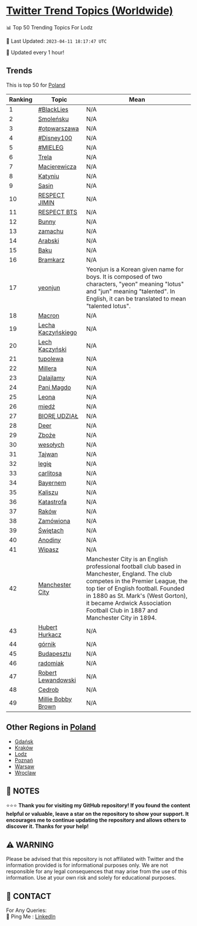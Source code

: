[Twitter Trend Topics (Worldwide)](https://github.com/ErcinDedeoglu/Twitter-Trend-Topics)
==========


📊 Top 50 Trending Topics For Lodz

📆 Last Updated: `2023-04-11 18:17:47 UTC`

🔧 Updated every 1 hour!


## Trends

This is top 50 for [Poland](</Poland>)

| Ranking | Topic | Mean |
| ------- | ------------ | ------------ |
| 1 | [#BlackLies](http://twitter.com/search?q=%23BlackLies) | N/A |
| 2 | [Smoleńsku](http://twitter.com/search?q=Smole%c5%84sku) | N/A |
| 3 | [#otpwarszawa](http://twitter.com/search?q=%23otpwarszawa) | N/A |
| 4 | [#Disney100](http://twitter.com/search?q=%23Disney100) | N/A |
| 5 | [#MIELEG](http://twitter.com/search?q=%23MIELEG) | N/A |
| 6 | [Trela](http://twitter.com/search?q=Trela) | N/A |
| 7 | [Macierewicza](http://twitter.com/search?q=Macierewicza) | N/A |
| 8 | [Katyniu](http://twitter.com/search?q=Katyniu) | N/A |
| 9 | [Sasin](http://twitter.com/search?q=Sasin) | N/A |
| 10 | [RESPECT JIMIN](http://twitter.com/search?q=RESPECT+JIMIN) | N/A |
| 11 | [RESPECT BTS](http://twitter.com/search?q=RESPECT+BTS) | N/A |
| 12 | [Bunny](http://twitter.com/search?q=Bunny) | N/A |
| 13 | [zamachu](http://twitter.com/search?q=zamachu) | N/A |
| 14 | [Arabski](http://twitter.com/search?q=Arabski) | N/A |
| 15 | [Baku](http://twitter.com/search?q=Baku) | N/A |
| 16 | [Bramkarz](http://twitter.com/search?q=Bramkarz) | N/A |
| 17 | [yeonjun](http://twitter.com/search?q=yeonjun) | Yeonjun is a Korean given name for boys. It is composed of two characters, "yeon" meaning "lotus" and "jun" meaning "talented". In English, it can be translated to mean "talented lotus". |
| 18 | [Macron](http://twitter.com/search?q=Macron) | N/A |
| 19 | [Lecha Kaczyńskiego](http://twitter.com/search?q=Lecha+Kaczy%c5%84skiego) | N/A |
| 20 | [Lech Kaczyński](http://twitter.com/search?q=Lech+Kaczy%c5%84ski) | N/A |
| 21 | [tupolewa](http://twitter.com/search?q=tupolewa) | N/A |
| 22 | [Millera](http://twitter.com/search?q=Millera) | N/A |
| 23 | [Dalajlamy](http://twitter.com/search?q=Dalajlamy) | N/A |
| 24 | [Pani Magdo](http://twitter.com/search?q=Pani+Magdo) | N/A |
| 25 | [Leona](http://twitter.com/search?q=Leona) | N/A |
| 26 | [miedź](http://twitter.com/search?q=mied%c5%ba) | N/A |
| 27 | [BIORĘ UDZIAŁ](http://twitter.com/search?q=BIOR%c4%98+UDZIA%c5%81) | N/A |
| 28 | [Deer](http://twitter.com/search?q=Deer) | N/A |
| 29 | [Zboże](http://twitter.com/search?q=Zbo%c5%bce) | N/A |
| 30 | [wesołych](http://twitter.com/search?q=weso%c5%82ych) | N/A |
| 31 | [Tajwan](http://twitter.com/search?q=Tajwan) | N/A |
| 32 | [legię](http://twitter.com/search?q=legi%c4%99) | N/A |
| 33 | [carlitosa](http://twitter.com/search?q=carlitosa) | N/A |
| 34 | [Bayernem](http://twitter.com/search?q=Bayernem) | N/A |
| 35 | [Kaliszu](http://twitter.com/search?q=Kaliszu) | N/A |
| 36 | [Katastrofa](http://twitter.com/search?q=Katastrofa) | N/A |
| 37 | [Raków](http://twitter.com/search?q=Rak%c3%b3w) | N/A |
| 38 | [Zamówiona](http://twitter.com/search?q=Zam%c3%b3wiona) | N/A |
| 39 | [Świętach](http://twitter.com/search?q=%c5%9awi%c4%99tach) | N/A |
| 40 | [Anodiny](http://twitter.com/search?q=Anodiny) | N/A |
| 41 | [Wipasz](http://twitter.com/search?q=Wipasz) | N/A |
| 42 | [Manchester City](http://twitter.com/search?q=Manchester+City) | Manchester City is an English professional football club based in Manchester, England. The club competes in the Premier League, the top tier of English football. Founded in 1880 as St. Mark's (West Gorton), it became Ardwick Association Football Club in 1887 and Manchester City in 1894. |
| 43 | [Hubert Hurkacz](http://twitter.com/search?q=Hubert+Hurkacz) | N/A |
| 44 | [górnik](http://twitter.com/search?q=g%c3%b3rnik) | N/A |
| 45 | [Budapesztu](http://twitter.com/search?q=Budapesztu) | N/A |
| 46 | [radomiak](http://twitter.com/search?q=radomiak) | N/A |
| 47 | [Robert Lewandowski](http://twitter.com/search?q=Robert+Lewandowski) | N/A |
| 48 | [Cedrob](http://twitter.com/search?q=Cedrob) | N/A |
| 49 | [Millie Bobby Brown](http://twitter.com/search?q=Millie+Bobby+Brown) | N/A |



## Other Regions in [Poland](</Poland>)

* [Gdańsk](</Poland/Gdańsk.md>)
* [Kraków](</Poland/Kraków.md>)
* [Lodz](</Poland/Lodz.md>)
* [Poznań](</Poland/Poznań.md>)
* [Warsaw](</Poland/Warsaw.md>)
* [Wroclaw](</Poland/Wroclaw.md>)



## 📝 NOTES

⭐⭐⭐ **Thank you for visiting my GitHub repository! If you found the content helpful or valuable, leave a star on the repository to show your support. It encourages me to continue updating the repository and allows others to discover it. Thanks for your help!**


## ⚠️ WARNING

Please be advised that this repository is not affiliated with Twitter and the information provided is for informational purposes only. We are not responsible for any legal consequences that may arise from the use of this information. Use at your own risk and solely for educational purposes.


## 📨 CONTACT

 For Any Queries:  
            🏓 Ping Me : [LinkedIn](https://www.linkedin.com/in/ercindedeoglu/)
